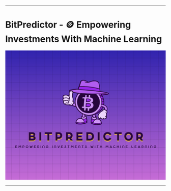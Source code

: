___
# BitPredictor - 🪙 Empowering Investments With Machine Learning 

  ![Logo](./docs/images/logo.png)
___


